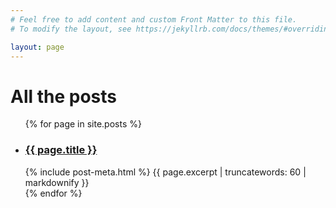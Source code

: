 ```yaml
---
# Feel free to add content and custom Front Matter to this file.
# To modify the layout, see https://jekyllrb.com/docs/themes/#overriding-theme-defaults

layout: page
---
```


# All the posts
<ul class="list  list--posts">
  {% for page in site.posts %}
    <li class="item  item--post">
      <article class="article  article--post  typeset">
        <h3><a href="{{ site.baseurl }}{{ page.url }}">{{ page.title }}</a></h3>
        {% include post-meta.html %}
        {{ page.excerpt | truncatewords: 60 | markdownify }}
      </article>
    </li>
  {% endfor %}
</ul>
